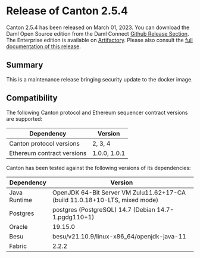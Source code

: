 # Release of Canton 2.5.4

Canton 2.5.4 has been released on March 01, 2023. You can download the Daml Open Source edition from the Daml Connect [Github Release Section](https://github.com/digital-asset/daml/releases/tag/v2.5.4). The Enterprise edition is available on [Artifactory](https://digitalasset.jfrog.io/artifactory/canton-enterprise/canton-enterprise-2.5.4.zip).
Please also consult the [full documentation of this release](https://docs.daml.com/2.5.4/canton/about.html).

## Summary

This is a maintenance release bringing security update to the docker image.

## Compatibility

The following Canton protocol and Ethereum sequencer contract versions are supported:

| Dependency                 | Version                    |
|----------------------------|----------------------------|
| Canton protocol versions   | 2, 3, 4          |
| Ethereum contract versions | 1.0.0, 1.0.1 |

Canton has been tested against the following versions of its dependencies:

| Dependency                 | Version                    |
|----------------------------|----------------------------|
| Java Runtime               | OpenJDK 64-Bit Server VM Zulu11.62+17-CA (build 11.0.18+10-LTS, mixed mode)               |
| Postgres                   | postgres (PostgreSQL) 14.7 (Debian 14.7-1.pgdg110+1)           |
| Oracle                     | 19.15.0             |
| Besu                       | besu/v21.10.9/linux-x86_64/openjdk-java-11               |
| Fabric                     | 2.2.2             |

